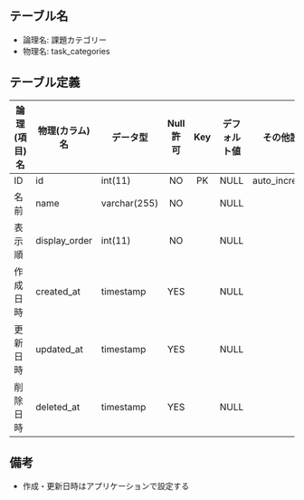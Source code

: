 ## テーブル名

- 論理名: 課題カテゴリー
- 物理名: task_categories

## テーブル定義

| 論理(項目)名          | 物理(カラム)名    | データ型         | Null許可 | Key | デフォルト値 | その他設定     | 備考        |
|-----------------------|-------------------|------------------|:--------:|:---:|--------------|----------------|-------------|
| ID                    | id                | int(11)          | NO       | PK  | NULL         | auto_increment |             |
| 名前                  | name              | varchar(255)     | NO       |     | NULL         |                |             |
| 表示順                | display_order     | int(11)          | NO       |     | NULL         |                |             |
| 作成日時              | created_at        | timestamp        | YES      |     | NULL         |                |             |
| 更新日時              | updated_at        | timestamp        | YES      |     | NULL         |                |             |
| 削除日時              | deleted_at        | timestamp        | YES      |     | NULL         |                |             |

## 備考

- 作成・更新日時はアプリケーションで設定する